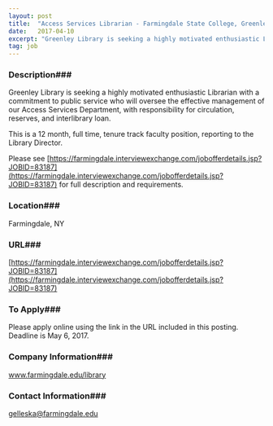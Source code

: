 ```yaml
---
layout: post
title:  "Access Services Librarian - Farmingdale State College, Greenley Library"
date:   2017-04-10
excerpt: "Greenley Library is seeking a highly motivated enthusiastic Librarian with a commitment to public service who will oversee the effective management of our Access Services Department, with responsibility for circulation, reserves, and interlibrary loan. This is a 12 month, full time, tenure track faculty position, reporting to the Library Director...."
tag: job
---
```


### Description###

Greenley Library is seeking a highly motivated enthusiastic Librarian with a commitment to public service who will oversee the effective management of our Access Services Department, with responsibility for circulation, reserves, and interlibrary loan. 

This is a 12 month, full time, tenure track faculty position, reporting to the Library Director.

Please see [https://farmingdale.interviewexchange.com/jobofferdetails.jsp?JOBID=83187](https://farmingdale.interviewexchange.com/jobofferdetails.jsp?JOBID=83187) for full description and requirements.








### Location###

Farmingdale, NY


### URL###

[https://farmingdale.interviewexchange.com/jobofferdetails.jsp?JOBID=83187](https://farmingdale.interviewexchange.com/jobofferdetails.jsp?JOBID=83187)

### To Apply###

Please apply online using the link in the URL included in this posting.  Deadline is May 6, 2017.


### Company Information###

www.farmingdale.edu/library


### Contact Information###

gelleska@farmingdale.edu

